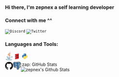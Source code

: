### Hi there, I'm zepnex a self learning developer

### Connect with me ^^
<code><img aligin="left" alt="Discord" width="26px" src="https://cdn.icon-icons.com/icons2/2108/PNG/512/discord_icon_130958.png" /></code>
<code><img aligin="left" alt="Twitter" width="26px" src="https://cdn.icon-icons.com/icons2/122/PNG/512/twitter_socialnetwork_20007.png" /></code>


### Languages and Tools:
<code><img align="left" alt="Java" width="26px" src="https://raw.githubusercontent.com/github/explore/80688e429a7d4ef2fca1e82350fe8e3517d3494d/topics/java/java.png" /></code>
<code><img align="left" alt="Scala" width="26px" src="https://raw.githubusercontent.com/github/explore/80688e429a7d4ef2fca1e82350fe8e3517d3494d/topics/scala/scala.png" /></code>
<code><img align="left" alt="Python" width="26px" src="https://raw.githubusercontent.com/github/explore/80688e429a7d4ef2fca1e82350fe8e3517d3494d/topics/python/python.png" /></code>
<br />

<code><img align="left" alt="GitHub" width="26px" src="https://raw.githubusercontent.com/github/explore/78df643247d429f6cc873026c0622819ad797942/topics/github/github.png" /></code>
<code><img align="left" alt="PostgreSQL" width="26px" src="https://raw.githubusercontent.com/github/explore/80688e429a7d4ef2fca1e82350fe8e3517d3494d/topics/postgresql/postgresql.png" /></code>



<summary>:zap: GitHub Stats</summary>
<img aligin="left" alt="zepnex's Github Stats" src="https://github-readme-stats-94bp0qv14.vercel.app/api?username=zepnex&show_icons=true&hide_border=true" />

